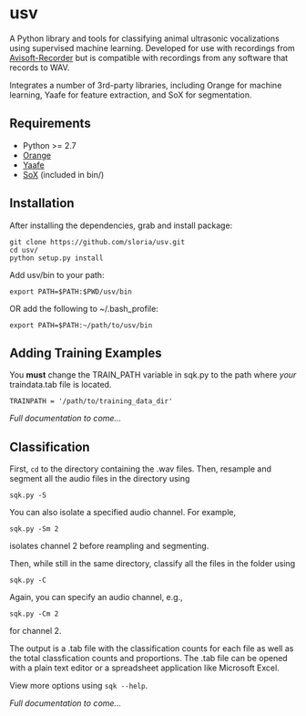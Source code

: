 usv
===

A Python library and tools for classifying animal ultrasonic vocalizations using supervised machine learning. Developed for use with recordings from [Avisoft-Recorder](http://www.avisoft.com/recorder.htm) but is compatible with recordings from any software that records to WAV.

Integrates a number of 3rd-party libraries, including Orange for machine learning, Yaafe for feature extraction, and SoX for segmentation.

Requirements
------------
* Python >= 2.7
* [Orange](http://orange.biolab.si/)
* [Yaafe](http://yaafe.sourceforge.net/)
* [SoX](http://sox.sourceforge.net/Main/HomePage) (included in bin/)

Installation
------------
After installing the dependencies, grab and install package:

    git clone https://github.com/sloria/usv.git
    cd usv/
    python setup.py install

Add usv/bin to your path:

    export PATH=$PATH:$PWD/usv/bin

OR add the following to ~/.bash_profile:

    export PATH=$PATH:~/path/to/usv/bin

Adding Training Examples
------------------------
You **must** change the TRAIN_PATH variable in sqk.py to the path where *your* traindata.tab file is located.

    TRAINPATH = '/path/to/training_data_dir'

*Full documentation to come...*

Classification
--------------
First, `cd` to the directory containing the .wav files.
Then, resample and segment all the audio files in the directory using

    sqk.py -S

You can also isolate a specified audio channel. For example,

    sqk.py -Sm 2

isolates channel 2 before reampling and segmenting.

Then, while still in the same directory, classify all the files in the folder using

    sqk.py -C

Again, you can specify an audio channel, e.g.,

    sqk.py -Cm 2

for channel 2.

The output is a .tab file with the classification counts for each file as well as the total classfication counts and proportions. The .tab file can be opened with a plain text editor or a spreadsheet application like Microsoft Excel.

View more options using `sqk --help`.

*Full documentation to come...*
